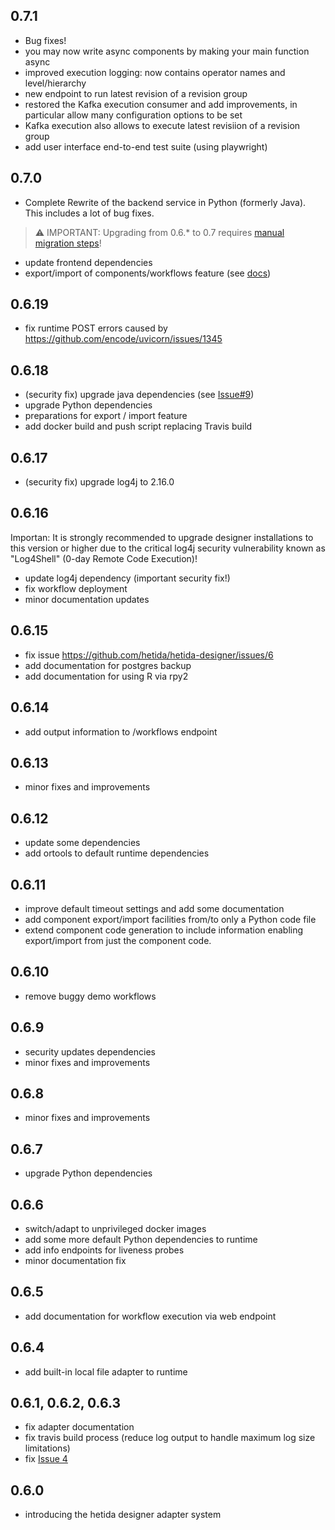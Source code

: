 ## 0.7.1
* Bug fixes!
* you may now write async components by making your main function async
* improved execution logging: now contains operator names and level/hierarchy
* new endpoint to run latest revision of a revision group
* restored the Kafka execution consumer and add improvements, in particular allow many configuration options to be set
* Kafka execution also allows to execute latest revisiion of a revision group
* add user interface end-to-end test suite (using playwright)
## 0.7.0
* Complete Rewrite of the backend service in Python (formerly Java). This includes a lot of bug fixes.

> :warning: IMPORTANT: Upgrading from 0.6.* to 0.7 requires [manual migration steps](./docs/migration_from_0.6_to_0.7.md)!
* update frontend dependencies
* export/import of components/workflows feature (see [docs](./docs/import_export.md))

## 0.6.19
* fix runtime POST errors caused by https://github.com/encode/uvicorn/issues/1345
## 0.6.18
* (security fix) upgrade java dependencies (see [Issue#9](https://github.com/hetida/hetida-designer/issues/9))
* upgrade Python dependencies
* preparations for export / import feature
* add docker build and push script replacing Travis build
## 0.6.17
* (security fix) upgrade log4j to 2.16.0
## 0.6.16
Importan: It is strongly recommended to upgrade designer installations to this version or higher
due to the critical log4j security vulnerability known as "Log4Shell" (0-day Remote Code Execution)!
* update log4j dependency (important security fix!)
* fix workflow deployment
* minor documentation updates
## 0.6.15
* fix issue https://github.com/hetida/hetida-designer/issues/6
* add documentation for postgres backup
* add documentation for using R via rpy2
## 0.6.14
* add output information to /workflows endpoint
## 0.6.13
* minor fixes and improvements
## 0.6.12
* update some dependencies
* add ortools to default runtime dependencies
## 0.6.11
* improve default timeout settings and add some documentation
* add component export/import facilities from/to only a Python code file
* extend component code generation to include information enabling export/import from just the component code.
## 0.6.10
* remove buggy demo workflows
## 0.6.9
* security updates dependencies
* minor fixes and improvements
## 0.6.8
* minor fixes and improvements
## 0.6.7
* upgrade Python dependencies
## 0.6.6
* switch/adapt to unprivileged docker images
* add some more default Python dependencies to runtime
* add info endpoints for liveness probes
* minor documentation fix

## 0.6.5
* add documentation for workflow execution via web endpoint

## 0.6.4
* add built-in local file adapter to runtime

## 0.6.1, 0.6.2, 0.6.3
* fix adapter documentation
* fix travis build process (reduce log output to handle maximum log size limitations)
* fix [Issue 4](https://github.com/hetida/hetida-designer/issues/4)

## 0.6.0
* introducing the hetida designer adapter system